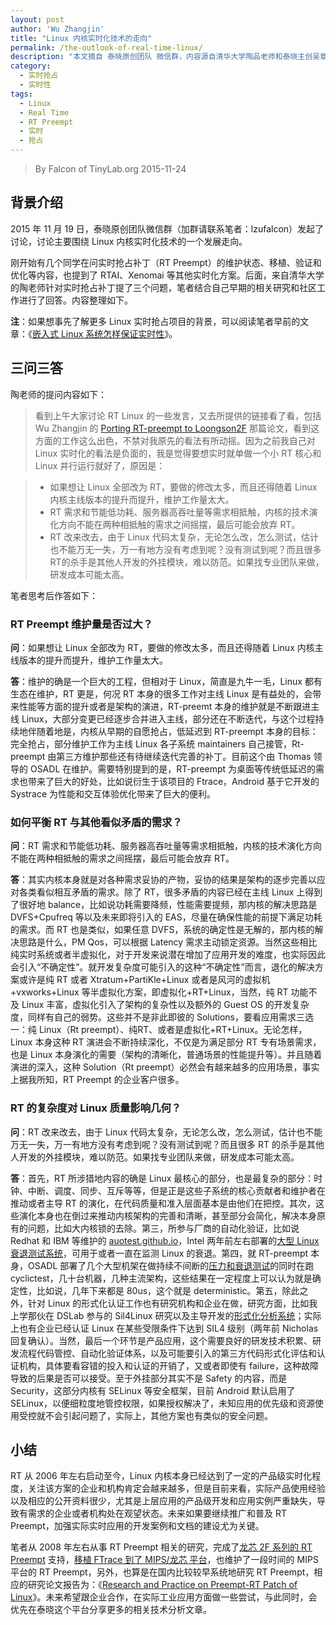 ```yaml
---
layout: post
author: 'Wu Zhangjin'
title: "Linux 内核实时化技术的走向"
permalink: /the-outlook-of-real-time-linux/
description: "本文摘自 泰晓原创团队 微信群，内容源自清华大学陶品老师和泰晓主创吴章金的一问一答。本文主要讨论了 Linux 内核本身进行实时化改造的发展方向。"
category:
  - 实时抢占
  - 实时性
tags:
  - Linux
  - Real Time
  - RT Preempt
  - 实时
  - 抢占
---
```


> By Falcon of TinyLab.org
> 2015-11-24

## 背景介绍

2015 年 11 月 19 日，泰晓原创团队微信群（加群请联系笔者：lzufalcon）发起了讨论，讨论主要围绕 Linux 内核实时化技术的一个发展走向。

刚开始有几个同学在问实时抢占补丁（RT Preempt）的维护状态、移植、验证和优化等内容，也提到了 RTAI、Xenomai 等其他实时化方案。后面，来自清华大学的陶老师针对实时抢占补丁提了三个问题，笔者结合自己早期的相关研究和社区工作进行了回答。内容整理如下。

**注**：如果想事先了解更多 Linux 实时抢占项目的背景，可以阅读笔者早前的文章：《[嵌入式 Linux 系统怎样保证实时性](http://tinylab.org/how-to-make-a-linux-system-real-time/)》。

## 三问三答

陶老师的提问内容如下：

> 看到上午大家讨论 RT Linux 的一些发言，又去所提供的链接看了看，包括 Wu Zhangjin 的 [Porting RT-preempt to Loongson2F](http://lwn.net/images/conf/rtlws11/papers/proc/p14.pdf) 那篇论文，看到这方面的工作这么出色，不禁对我原先的看法有所动摇。因为之前我自己对 Linux 实时化的看法是负面的，我是觉得要想实时就单做一个小 RT 核心和 Linux 并行运行就好了，原因是：

> * 如果想让 Linux 全部改为 RT，要做的修改太多，而且还得随着 Linux 内核主线版本的提升而提升，维护工作量太大。
> * RT 需求和节能低功耗、服务器高吞吐量等需求相抵触，内核的技术演化方向不能在两种相抵触的需求之间摇摆，最后可能会放弃 RT。
> * RT 改来改去，由于 Linux 代码太复杂，无论怎么改，怎么测试，估计也不能万无一失，万一有地方没有考虑到呢？没有测试到呢？而且很多RT的杀手是其他人开发的外挂模块，难以防范。如果找专业团队来做，研发成本可能太高。

笔者思考后作答如下：

### RT Preempt 维护量是否过大？

__问__：如果想让 Linux 全部改为 RT，要做的修改太多，而且还得随着 Linux 内核主线版本的提升而提升，维护工作量太大。

__答__：维护的确是一个巨大的工程，但相对于 Linux，简直是九牛一毛，Linux 都有生态在维护，RT 更是，何况 RT 本身的很多工作对主线 Linux 是有益处的，会带来性能等方面的提升或者是架构的演进，RT-preemt 本身的维护就是不断跟进主线 Linux，大部分变更已经逐步合并进入主线，部分还在不断迭代，与这个过程持续地伴随着地是，内核从早期的自愿抢占，低延迟到 RT-preempt 本身的目标：完全抢占，部分维护工作为主线 Linux 各子系统 maintainers 自己接管，Rt-preempt 由第三方维护那些还有待继续迭代完善的补丁。目前这个由 Thomas 领导的 OSADL 在维护。需要特别提到的是，RT-preempt 为桌面等传统低延迟的需求也带来了巨大的好处，比如说衍生于该项目的 Ftrace，Android 基于它开发的 Systrace 为性能和交互体验优化带来了巨大的便利。

### 如何平衡 RT 与其他看似矛盾的需求？

__问__：RT 需求和节能低功耗、服务器高吞吐量等需求相抵触，内核的技术演化方向不能在两种相抵触的需求之间摇摆，最后可能会放弃 RT。

__答__：其实内核本身就是对各种需求妥协的产物，妥协的结果是架构的逐步完善以应对各类看似相互矛盾的需求。除了 RT，很多矛盾的内容已经在主线 Linux 上得到了很好地 balance，比如说功耗需要降频，性能需要提频，那内核的解决思路是 DVFS+Cpufreq 等以及未来即将引入的 EAS，尽量在确保性能的前提下满足功耗的需求。而 RT 也是类似，如果任意 DVFS，系统的确定性是无解的，那内核的解决思路是什么，PM Qos，可以根据 Latency 需求主动锁定资源。当然这些相比纯实时系统或者半虚拟化，对于开发来说潜在增加了应用开发的难度，也实际因此会引入“不确定性”。就开发复杂度可能引入的这种“不确定性”而言，退化的解决方案或许是纯 RT 或者 Xtratum+PartiKle+Linux 或者是风河的虚拟机+vxworks+Linux 等半虚拟化方案，即虚拟化+RT+Linux，当然，纯 RT 功能不及 Linux 丰富，虚拟化引入了架构的复杂性以及额外的 Guest OS 的开发复杂度，同样有自己的弱势。这些并不是非此即彼的 Solutions，要看应用需求三选一：纯 Linux（Rt preempt）、纯RT、或者是虚拟化+RT+Linux。无论怎样，Linux 本身这种 RT 演进会不断持续深化，不仅是为满足部分 RT 专有场景需求，也是 Linux 本身演化的需要（架构的清晰化，普通场景的性能提升等）。并且随着演进的深入，这种 Solution（Rt preempt）必然会有越来越多的应用场景，事实上据我所知，RT Preempt 的企业客户很多。

### RT 的复杂度对 Linux 质量影响几何？

__问__：RT 改来改去，由于 Linux 代码太复杂，无论怎么改，怎么测试，估计也不能万无一失，万一有地方没有考虑到呢？没有测试到呢？而且很多 RT 的杀手是其他人开发的外挂模块，难以防范。如果找专业团队来做，研发成本可能太高。

__答__：首先，RT 所涉猎地内容的确是 Linux 最核心的部分，也是最复杂的部分：时钟、中断、调度、同步、互斥等等，但是正是这些子系统的核心贡献者和维护者在推动或者主导 RT 的演化，在代码质量和准入层面基本是由他们在把控。其次，这些演化本身也在倒过来推动内核架构的完善和清晰，甚至部分会简化，解决本身原有的问题，比如大内核锁的去除。第三，所参与厂商的自动化验证，比如说 Redhat 和 IBM 等维护的 [auotest.github.io](http://autotest.github.io)，Intel 两年前左右部署的[大型 Linux 衰退测试系统](http://lwn.net/Articles/514278)，可用于或者一直在监测 Linux 的衰退。第四，就 RT-preempt 本身，OSADL 部署了几个大型机架在做持续不间断的[压力和衰退测试](http://www.osadl.org/QA-Farm-Realtime.qa-farm-about.0.html)的同时在跑 cyclictest，几十台机器，几种主流架构，这些结果在一定程度上可以认为就是确定性，比如说，几年下来都是 80us，这个就是 deterministic。第五，除此之外，针对 Linux 的形式化认证工作也有研究机构和企业在做，研究方面，比如我上学那伙在 DSLab 参与的 Sil4Linux 研究以及主导开发的[形式化分析系统](http://sil4linux.dslab.lzu.edu.cn)；实际上也有企业已经认证 Linux 在某些受限条件下达到 SIL4 级别（两年前 Nicholas 回复确认）。当然，最后一个环节是产品应用，这个需要良好的研发技术积累、研发流程代码管控、自动化验证体系，以及可能要引入的第三方代码形式化评估和认证机构，具体要看容错的投入和认证的开销了，又或者即使有 failure，这种故障导致的后果是否可以接受。至于外挂部分其实不是 Safety 的内容，而是 Security，这部分内核有 SELinux 等安全框架，目前 Android 默认启用了 SELinux，以便细粒度地管控权限，如果授权解决了，未知应用的优先级和资源使用受控就不会引起问题了，实际上，其他方案也有类似的安全问题。

## 小结

RT 从 2006 年左右启动至今，Linux 内核本身已经达到了一定的产品级实时化程度，关注该方案的企业和机构肯定会越来越多，但是目前来看，实际产品使用经验以及相应的公开资料很少，尤其是上层应用的产品级开发和应用实例严重缺失，导致有需求的企业或者机构处在观望状态。未来如果要继续推广和普及 RT Preempt，加强实际实时应用的开发案例和文档的建设尤为关键。

笔者从 2008 年左右从事 RT Preempt 相关的研究，完成了[龙芯 2F 系列的 RT Preempt](https://github.com/tinyclub/preempt-rt-linux) 支持，[移植 FTrace 到了 MIPS/龙芯 平台](http://lwn.net/Articles/361128/)，也维护了一段时间的 MIPS 平台的 RT Preempt，另外，也算是在国内比较较早系统地研究 RT Preempt，相应的研究论文报告为：《[Research and Practice on Preempt-RT Patch of Linux](/wp-content/uploads/2015/11/linux-preempt-rt-research-and-practice.pdf)》。未来希望跟企业合作，在实际工业应用方面做一些尝试，与此同时，会优先在泰晓这个平台分享更多的相关技术分析文章。

[1]: http://tinylab.org
